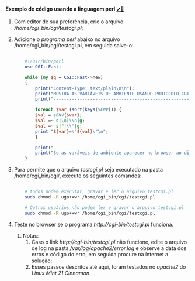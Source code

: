 #### **Exemplo de código usando a linguagem perl** <a href="teste_do_protocolo_cgi_usando_ a_linguagem_perl.html" target="_blank" title="Pressione aqui para expandir este documento em nova aba."> ➚🔼 </a>

1. Com editor de sua preferência, crie o arquivo _/home/cgi_bin/cgi/testcgi.pl_;
2. Adicione o _programa perl_ abaixo no arquivo /home/cgi_bin/cgi/testcgi.pl, em seguida salve-o:

   ```perl

       #!/usr/bin/perl
       use CGI::Fast;

       while (my $q = CGI::Fast->new)
       {
           print("Content-Type: text/plain\n\n");
           print("MOSTRA AS VARIÁVEIS DE AMBIENTE USANDO PROTOCOLO CGI\n\n");
           print("------------------------------------------------------------------\n\n");

           foreach $var (sort(keys(%ENV))) {
           $val = $ENV{$var};
           $val =~ s|\n|\\n|g;
           $val =~ s|"|\\"|g;
           print "${var}=\"${val}\"\n";
           }

           print("------------------------------------------------------------------\n\n");
           print("Se as varáveis de ambiente aparecer no browser ao digitar o link http://cgi_bin/testcgi.sh, o site cgi_bin está configurado e funcionando/\n");
       }
   ```

3. Para permite que o arquivo _testcgi.pl_ seja executado na pasta /home/cgi_bin/cgi/, execute os seguintes comandos:

   ```bash

       # todos podem executar, gravar e ler o arquivo testcgi.pl
       sudo chmod -R ugo+xwr /home/cgi_bin/cgi/testcgi.pl

       # Outros usuários não podem ler e gravar o arquivo testcgi.pl
       sudo chmod -R ugo+xwr /home/cgi_bin/cgi/testcgi.pl

   ```

4. Teste no browser se o programa _http://cgi-bin/testcgi.pl_ funciona.
   1. Notas:
      1. Caso o link _http://cgi-bin/testcgi.pl_ não funcione, edite o arquivo de log na pasta _/var/log/apache2/error.log_ e observe a data dos erros e código do erro, em seguida procure na internet a solução;
      2. Esses passos descritos até aqui, foram testados no _apache2_ do _Linux Mint 21 Cinnamon_.
